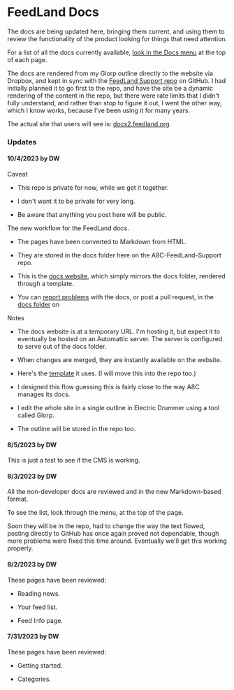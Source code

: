 # FeedLand Docs 

The docs are being updated here, bringing them current, and using them to review the functionality of the product looking for things that need attention. 

For a list of all the docs currently available, <a href="https://user-images.githubusercontent.com/1686843/258141641-ca25e468-0fbb-4d5f-bb39-96e3c873a127.png">look in the Docs menu</a> at the top of each page. 

The docs are rendered from my Glorp outline directly to the website via Dropbox, and kept in sync with the <a href="https://github.com/scripting/feedlandSupport/tree/main/docs">FeedLand Support repo</a> on GitHub. I had initially planned it to go first to the repo, and have the site be a dynamic rendering of the content in the repo, but there were rate limits that I didn't fully understand, and rather than stop to figure it out, I went the other way, which I know works, because I've been using it for many years.

The actual site that users will see is:  <a href="http://docs2.feedland.org/">docs2.feedland.org</a>.  

### Updates

#### 10/4/2023 by DW 

Caveat

* This repo is private for now, while we get it together. 

* I don't want it to be private for very long. 

* Be aware that anything you post here will be public. 

The new workflow for the FeedLand docs.

* The pages have been converted to Markdown from HTML. 

* They are stored in the docs folder here on the A8C-FeedLand-Support repo. 

* This is the <a href="https://docs.feedland.dev/">docs website</a>, which simply mirrors the docs folder, rendered through a template. 

* You can <a href="https://github.com/scripting/a8c-FeedLand-Support/issues">report problems</a> with the docs, or post a pull request, in the <a href="https://github.com/scripting/a8c-FeedLand-Support/tree/main/docs">docs folder</a> on

Notes

* The docs website is at a temporary URL. I'm hosting it, but expect it to eventually be hosted on an Automattic server. The server is configured to serve out of the docs folder. 

* When changes are merged, they are instantly available on the website.

* Here's the <a href="https://s3.amazonaws.com/scripting.com/code/feedland/docswebsite/markdowntemplate.txt">template</a> it uses. (I will move this into the repo too.) 

* I designed this flow guessing this is fairly close to the way A8C manages its docs.

* I edit the whole site in a single outline in Electric Drummer using a tool called Glorp. 

* The outline will be stored in the repo too. 

#### 8/5/2023 by DW

This is just a test to see if the CMS is working.

#### 8/3/2023 by DW 

All the non-developer docs are reviewed and in the new Markdown-based format. 

To see the list, look through the menu, at the top of the page.   

Soon they will be in the repo, had to change the way the text flowed, posting directly to GitHub has once again proved not dependable, though more problems were fixed this time around. Eventually we'll get this working properly. 

#### 8/2/2023 by DW 

These pages have been reviewed:  

* Reading news.

* Your feed list.

* Feed Info page.

#### 7/31/2023 by DW

These pages have been reviewed:  

* Getting started.

* Categories.

